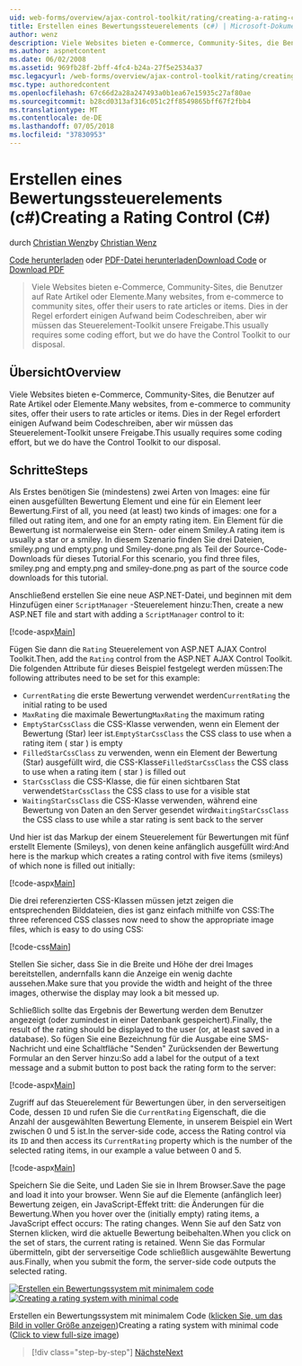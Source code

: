 ```yaml
---
uid: web-forms/overview/ajax-control-toolkit/rating/creating-a-rating-control-cs
title: Erstellen eines Bewertungssteuerelements (c#) | Microsoft-Dokumentation
author: wenz
description: Viele Websites bieten e-Commerce, Community-Sites, die Benutzer auf Rate Artikel oder Elemente. Dies in der Regel erfordert einigen Aufwand beim Codeschreiben, aber wir haben die...
ms.author: aspnetcontent
ms.date: 06/02/2008
ms.assetid: 969fb28f-2bff-4fc4-b24a-27f5e2534a37
msc.legacyurl: /web-forms/overview/ajax-control-toolkit/rating/creating-a-rating-control-cs
msc.type: authoredcontent
ms.openlocfilehash: 67c66d2a28a247493a0b1ea67e15935c27af80ae
ms.sourcegitcommit: b28cd0313af316c051c2ff8549865bff67f2fbb4
ms.translationtype: MT
ms.contentlocale: de-DE
ms.lasthandoff: 07/05/2018
ms.locfileid: "37830953"
---
```

<a name="creating-a-rating-control-c"></a><span data-ttu-id="8039e-104">Erstellen eines Bewertungssteuerelements (c#)</span><span class="sxs-lookup"><span data-stu-id="8039e-104">Creating a Rating Control (C#)</span></span>
====================
<span data-ttu-id="8039e-105">durch [Christian Wenz](https://github.com/wenz)</span><span class="sxs-lookup"><span data-stu-id="8039e-105">by [Christian Wenz](https://github.com/wenz)</span></span>

<span data-ttu-id="8039e-106">[Code herunterladen](http://download.microsoft.com/download/9/3/f/93f8daea-bebd-4821-833b-95205389c7d0/rating0.cs.zip) oder [PDF-Datei herunterladen](http://download.microsoft.com/download/2/d/c/2dc10e34-6983-41d4-9c08-f78f5387d32b/rating0CS.pdf)</span><span class="sxs-lookup"><span data-stu-id="8039e-106">[Download Code](http://download.microsoft.com/download/9/3/f/93f8daea-bebd-4821-833b-95205389c7d0/rating0.cs.zip) or [Download PDF](http://download.microsoft.com/download/2/d/c/2dc10e34-6983-41d4-9c08-f78f5387d32b/rating0CS.pdf)</span></span>

> <span data-ttu-id="8039e-107">Viele Websites bieten e-Commerce, Community-Sites, die Benutzer auf Rate Artikel oder Elemente.</span><span class="sxs-lookup"><span data-stu-id="8039e-107">Many websites, from e-commerce to community sites, offer their users to rate articles or items.</span></span> <span data-ttu-id="8039e-108">Dies in der Regel erfordert einigen Aufwand beim Codeschreiben, aber wir müssen das Steuerelement-Toolkit unsere Freigabe.</span><span class="sxs-lookup"><span data-stu-id="8039e-108">This usually requires some coding effort, but we do have the Control Toolkit to our disposal.</span></span>


## <a name="overview"></a><span data-ttu-id="8039e-109">Übersicht</span><span class="sxs-lookup"><span data-stu-id="8039e-109">Overview</span></span>

<span data-ttu-id="8039e-110">Viele Websites bieten e-Commerce, Community-Sites, die Benutzer auf Rate Artikel oder Elemente.</span><span class="sxs-lookup"><span data-stu-id="8039e-110">Many websites, from e-commerce to community sites, offer their users to rate articles or items.</span></span> <span data-ttu-id="8039e-111">Dies in der Regel erfordert einigen Aufwand beim Codeschreiben, aber wir müssen das Steuerelement-Toolkit unsere Freigabe.</span><span class="sxs-lookup"><span data-stu-id="8039e-111">This usually requires some coding effort, but we do have the Control Toolkit to our disposal.</span></span>

## <a name="steps"></a><span data-ttu-id="8039e-112">Schritte</span><span class="sxs-lookup"><span data-stu-id="8039e-112">Steps</span></span>

<span data-ttu-id="8039e-113">Als Erstes benötigen Sie (mindestens) zwei Arten von Images: eine für einen ausgefüllten Bewertung Element und eine für ein Element leer Bewertung.</span><span class="sxs-lookup"><span data-stu-id="8039e-113">First of all, you need (at least) two kinds of images: one for a filled out rating item, and one for an empty rating item.</span></span> <span data-ttu-id="8039e-114">Ein Element für die Bewertung ist normalerweise ein Stern- oder einem Smiley.</span><span class="sxs-lookup"><span data-stu-id="8039e-114">A rating item is usually a star or a smiley.</span></span> <span data-ttu-id="8039e-115">In diesem Szenario finden Sie drei Dateien, smiley.png und empty.png und Smiley-done.png als Teil der Source-Code-Downloads für dieses Tutorial.</span><span class="sxs-lookup"><span data-stu-id="8039e-115">For this scenario, you find three files, smiley.png and empty.png and smiley-done.png as part of the source code downloads for this tutorial.</span></span>

<span data-ttu-id="8039e-116">Anschließend erstellen Sie eine neue ASP.NET-Datei, und beginnen mit dem Hinzufügen einer `ScriptManager` -Steuerelement hinzu:</span><span class="sxs-lookup"><span data-stu-id="8039e-116">Then, create a new ASP.NET file and start with adding a `ScriptManager` control to it:</span></span>

[!code-aspx[Main](creating-a-rating-control-cs/samples/sample1.aspx)]

<span data-ttu-id="8039e-117">Fügen Sie dann die `Rating` Steuerelement von ASP.NET AJAX Control Toolkit.</span><span class="sxs-lookup"><span data-stu-id="8039e-117">Then, add the `Rating` control from the ASP.NET AJAX Control Toolkit.</span></span> <span data-ttu-id="8039e-118">Die folgenden Attribute für dieses Beispiel festgelegt werden müssen:</span><span class="sxs-lookup"><span data-stu-id="8039e-118">The following attributes need to be set for this example:</span></span>

- <span data-ttu-id="8039e-119">`CurrentRating` die erste Bewertung verwendet werden</span><span class="sxs-lookup"><span data-stu-id="8039e-119">`CurrentRating` the initial rating to be used</span></span>
- <span data-ttu-id="8039e-120">`MaxRating` die maximale Bewertung</span><span class="sxs-lookup"><span data-stu-id="8039e-120">`MaxRating` the maximum rating</span></span>
- <span data-ttu-id="8039e-121">`EmptyStarCssClass` die CSS-Klasse verwenden, wenn ein Element der Bewertung (Star) leer ist.</span><span class="sxs-lookup"><span data-stu-id="8039e-121">`EmptyStarCssClass` the CSS class to use when a rating item ( star ) is empty</span></span>
- <span data-ttu-id="8039e-122">`FilledStarCssClass` zu verwenden, wenn ein Element der Bewertung (Star) ausgefüllt wird, die CSS-Klasse</span><span class="sxs-lookup"><span data-stu-id="8039e-122">`FilledStarCssClass` the CSS class to use when a rating item ( star ) is filled out</span></span>
- <span data-ttu-id="8039e-123">`StarCssClass` die CSS-Klasse, die für einen sichtbaren Stat verwendet</span><span class="sxs-lookup"><span data-stu-id="8039e-123">`StarCssClass` the CSS class to use for a visible stat</span></span>
- <span data-ttu-id="8039e-124">`WaitingStarCssClass` die CSS-Klasse verwenden, während eine Bewertung von Daten an den Server gesendet wird</span><span class="sxs-lookup"><span data-stu-id="8039e-124">`WaitingStarCssClass` the CSS class to use while a star rating is sent back to the server</span></span>

<span data-ttu-id="8039e-125">Und hier ist das Markup der einem Steuerelement für Bewertungen mit fünf erstellt Elemente (Smileys), von denen keine anfänglich ausgefüllt wird:</span><span class="sxs-lookup"><span data-stu-id="8039e-125">And here is the markup which creates a rating control with five items (smileys) of which none is filled out initially:</span></span>

[!code-aspx[Main](creating-a-rating-control-cs/samples/sample2.aspx)]

<span data-ttu-id="8039e-126">Die drei referenzierten CSS-Klassen müssen jetzt zeigen die entsprechenden Bilddateien, dies ist ganz einfach mithilfe von CSS:</span><span class="sxs-lookup"><span data-stu-id="8039e-126">The three referenced CSS classes now need to show the appropriate image files, which is easy to do using CSS:</span></span>

[!code-css[Main](creating-a-rating-control-cs/samples/sample3.css)]

<span data-ttu-id="8039e-127">Stellen Sie sicher, dass Sie in die Breite und Höhe der drei Images bereitstellen, andernfalls kann die Anzeige ein wenig dachte aussehen.</span><span class="sxs-lookup"><span data-stu-id="8039e-127">Make sure that you provide the width and height of the three images, otherwise the display may look a bit messed up.</span></span>

<span data-ttu-id="8039e-128">Schließlich sollte das Ergebnis der Bewertung werden dem Benutzer angezeigt (oder zumindest in einer Datenbank gespeichert).</span><span class="sxs-lookup"><span data-stu-id="8039e-128">Finally, the result of the rating should be displayed to the user (or, at least saved in a database).</span></span> <span data-ttu-id="8039e-129">So fügen Sie eine Bezeichnung für die Ausgabe eine SMS-Nachricht und eine Schaltfläche "Senden" Zurücksenden der Bewertung Formular an den Server hinzu:</span><span class="sxs-lookup"><span data-stu-id="8039e-129">So add a label for the output of a text message and a submit button to post back the rating form to the server:</span></span>

[!code-aspx[Main](creating-a-rating-control-cs/samples/sample4.aspx)]

<span data-ttu-id="8039e-130">Zugriff auf das Steuerelement für Bewertungen über, in den serverseitigen Code, dessen `ID` und rufen Sie die `CurrentRating` Eigenschaft, die die Anzahl der ausgewählten Bewertung Elemente, in unserem Beispiel ein Wert zwischen 0 und 5 ist.</span><span class="sxs-lookup"><span data-stu-id="8039e-130">In the server-side code, access the Rating control via its `ID` and then access its `CurrentRating` property which is the number of the selected rating items, in our example a value between 0 and 5.</span></span>

[!code-aspx[Main](creating-a-rating-control-cs/samples/sample5.aspx)]

<span data-ttu-id="8039e-131">Speichern Sie die Seite, und Laden Sie sie in Ihrem Browser.</span><span class="sxs-lookup"><span data-stu-id="8039e-131">Save the page and load it into your browser.</span></span> <span data-ttu-id="8039e-132">Wenn Sie auf die Elemente (anfänglich leer) Bewertung zeigen, ein JavaScript-Effekt tritt: die Änderungen für die Bewertung.</span><span class="sxs-lookup"><span data-stu-id="8039e-132">When you hover over the (initially empty) rating items, a JavaScript effect occurs: The rating changes.</span></span> <span data-ttu-id="8039e-133">Wenn Sie auf den Satz von Sternen klicken, wird die aktuelle Bewertung beibehalten.</span><span class="sxs-lookup"><span data-stu-id="8039e-133">When you click on the set of stars, the current rating is retained.</span></span> <span data-ttu-id="8039e-134">Wenn Sie das Formular übermitteln, gibt der serverseitige Code schließlich ausgewählte Bewertung aus.</span><span class="sxs-lookup"><span data-stu-id="8039e-134">Finally, when you submit the form, the server-side code outputs the selected rating.</span></span>


<span data-ttu-id="8039e-135">[![Erstellen ein Bewertungssystem mit minimalem code](creating-a-rating-control-cs/_static/image2.png)](creating-a-rating-control-cs/_static/image1.png)</span><span class="sxs-lookup"><span data-stu-id="8039e-135">[![Creating a rating system with minimal code](creating-a-rating-control-cs/_static/image2.png)](creating-a-rating-control-cs/_static/image1.png)</span></span>

<span data-ttu-id="8039e-136">Erstellen ein Bewertungssystem mit minimalem Code ([klicken Sie, um das Bild in voller Größe anzeigen](creating-a-rating-control-cs/_static/image3.png))</span><span class="sxs-lookup"><span data-stu-id="8039e-136">Creating a rating system with minimal code ([Click to view full-size image](creating-a-rating-control-cs/_static/image3.png))</span></span>

> [!div class="step-by-step"]
> [<span data-ttu-id="8039e-137">Nächste</span><span class="sxs-lookup"><span data-stu-id="8039e-137">Next</span></span>](creating-a-rating-control-vb.md)
